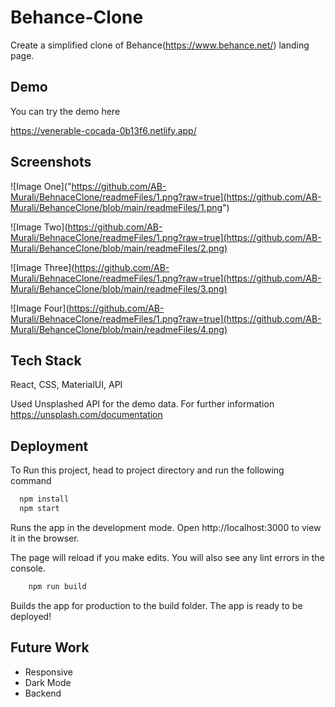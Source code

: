 
# Behance-Clone

Create a simplified clone of Behance(https://www.behance.net/) landing page.



## Demo

You can try the demo here

https://venerable-cocada-0b13f6.netlify.app/
## Screenshots

![Image One]("https://github.com/AB-Murali/BehnaceClone/readmeFiles/1.png?raw=true](https://github.com/AB-Murali/BehanceClone/blob/main/readmeFiles/1.png")

![Image Two](https://github.com/AB-Murali/BehnaceClone/readmeFiles/1.png?raw=true](https://github.com/AB-Murali/BehanceClone/blob/main/readmeFiles/2.png)

![Image Three](https://github.com/AB-Murali/BehnaceClone/readmeFiles/1.png?raw=true](https://github.com/AB-Murali/BehanceClone/blob/main/readmeFiles/3.png)

![Image Four](https://github.com/AB-Murali/BehnaceClone/readmeFiles/1.png?raw=true](https://github.com/AB-Murali/BehanceClone/blob/main/readmeFiles/4.png)

## Tech Stack
React, CSS, MaterialUI, API

Used Unsplashed API for the demo data. For further information
https://unsplash.com/documentation



## Deployment

To Run this project, head to project directory and run the following command

```bash
  npm install
  npm start
```

Runs the app in the development mode.
Open http://localhost:3000 to view it in the browser.

The page will reload if you make edits.
You will also see any lint errors in the console.

```bash
    npm run build
```

Builds the app for production to the build folder.
The app is ready to be deployed!
## Future Work

- Responsive
- Dark Mode
- Backend


